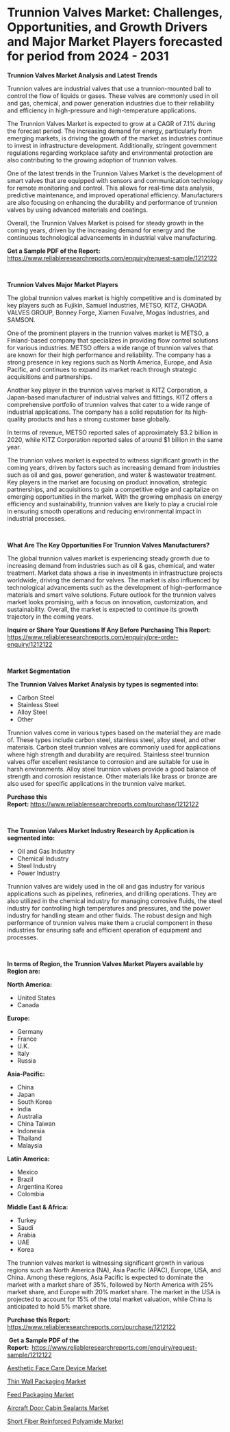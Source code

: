 <p><h1>Trunnion Valves Market: Challenges, Opportunities, and Growth Drivers and Major Market Players forecasted for period from 2024 - 2031</h1></p><p><strong>Trunnion Valves Market Analysis and Latest Trends</strong></p>
<p><p>Trunnion valves are industrial valves that use a trunnion-mounted ball to control the flow of liquids or gases. These valves are commonly used in oil and gas, chemical, and power generation industries due to their reliability and efficiency in high-pressure and high-temperature applications.</p><p>The Trunnion Valves Market is expected to grow at a CAGR of 7.1% during the forecast period. The increasing demand for energy, particularly from emerging markets, is driving the growth of the market as industries continue to invest in infrastructure development. Additionally, stringent government regulations regarding workplace safety and environmental protection are also contributing to the growing adoption of trunnion valves.</p><p>One of the latest trends in the Trunnion Valves Market is the development of smart valves that are equipped with sensors and communication technology for remote monitoring and control. This allows for real-time data analysis, predictive maintenance, and improved operational efficiency. Manufacturers are also focusing on enhancing the durability and performance of trunnion valves by using advanced materials and coatings.</p><p>Overall, the Trunnion Valves Market is poised for steady growth in the coming years, driven by the increasing demand for energy and the continuous technological advancements in industrial valve manufacturing.</p></p>
<p><strong>Get a Sample PDF of the Report:&nbsp;</strong> <a href="https://www.reliableresearchreports.com/enquiry/request-sample/1212122">https://www.reliableresearchreports.com/enquiry/request-sample/1212122</a></p>
<p>&nbsp;</p>
<p><strong>Trunnion Valves Major Market Players</strong></p>
<p><p>The global trunnion valves market is highly competitive and is dominated by key players such as Fujikin, Samuel Industries, METSO, KITZ, CHAODA VALVES GROUP, Bonney Forge, Xiamen Fuvalve, Mogas Industries, and SAMSON.</p><p>One of the prominent players in the trunnion valves market is METSO, a Finland-based company that specializes in providing flow control solutions for various industries. METSO offers a wide range of trunnion valves that are known for their high performance and reliability. The company has a strong presence in key regions such as North America, Europe, and Asia Pacific, and continues to expand its market reach through strategic acquisitions and partnerships.</p><p>Another key player in the trunnion valves market is KITZ Corporation, a Japan-based manufacturer of industrial valves and fittings. KITZ offers a comprehensive portfolio of trunnion valves that cater to a wide range of industrial applications. The company has a solid reputation for its high-quality products and has a strong customer base globally.</p><p>In terms of revenue, METSO reported sales of approximately $3.2 billion in 2020, while KITZ Corporation reported sales of around $1 billion in the same year.</p><p>The trunnion valves market is expected to witness significant growth in the coming years, driven by factors such as increasing demand from industries such as oil and gas, power generation, and water & wastewater treatment. Key players in the market are focusing on product innovation, strategic partnerships, and acquisitions to gain a competitive edge and capitalize on emerging opportunities in the market. With the growing emphasis on energy efficiency and sustainability, trunnion valves are likely to play a crucial role in ensuring smooth operations and reducing environmental impact in industrial processes.</p></p>
<p>&nbsp;</p>
<p><strong>What Are The Key Opportunities For Trunnion Valves Manufacturers?</strong></p>
<p><p>The global trunnion valves market is experiencing steady growth due to increasing demand from industries such as oil & gas, chemical, and water treatment. Market data shows a rise in investments in infrastructure projects worldwide, driving the demand for valves. The market is also influenced by technological advancements such as the development of high-performance materials and smart valve solutions. Future outlook for the trunnion valves market looks promising, with a focus on innovation, customization, and sustainability. Overall, the market is expected to continue its growth trajectory in the coming years.</p></p>
<p><strong>Inquire or Share Your Questions If Any Before Purchasing This Report:</strong> <a href="https://www.reliableresearchreports.com/enquiry/pre-order-enquiry/1212122">https://www.reliableresearchreports.com/enquiry/pre-order-enquiry/1212122</a></p>
<p>&nbsp;</p>
<p><strong>Market Segmentation</strong></p>
<p><strong>The Trunnion Valves Market Analysis by types is segmented into:</strong></p>
<p><ul><li>Carbon Steel</li><li>Stainless Steel</li><li>Alloy Steel</li><li>Other</li></ul></p>
<p><p>Trunnion valves come in various types based on the material they are made of. These types include carbon steel, stainless steel, alloy steel, and other materials. Carbon steel trunnion valves are commonly used for applications where high strength and durability are required. Stainless steel trunnion valves offer excellent resistance to corrosion and are suitable for use in harsh environments. Alloy steel trunnion valves provide a good balance of strength and corrosion resistance. Other materials like brass or bronze are also used for specific applications in the trunnion valve market.</p></p>
<p><strong>Purchase this Report:&nbsp;</strong><a href="https://www.reliableresearchreports.com/purchase/1212122">https://www.reliableresearchreports.com/purchase/1212122</a></p>
<p>&nbsp;</p>
<p><strong>The Trunnion Valves Market Industry Research by Application is segmented into:</strong></p>
<p><ul><li>Oil and Gas Industry</li><li>Chemical Industry</li><li>Steel Industry</li><li>Power Industry</li></ul></p>
<p><p>Trunnion valves are widely used in the oil and gas industry for various applications such as pipelines, refineries, and drilling operations. They are also utilized in the chemical industry for managing corrosive fluids, the steel industry for controlling high temperatures and pressures, and the power industry for handling steam and other fluids. The robust design and high performance of trunnion valves make them a crucial component in these industries for ensuring safe and efficient operation of equipment and processes.</p></p>
<p>&nbsp;</p>
<p><strong>In terms of Region, the Trunnion Valves Market Players available by Region are:</strong></p>
<p>
    <p> <strong> North America: </strong>
        <ul>
            <li>United States</li>
            <li>Canada</li>
        </ul>
        </p> 
    <p> <strong> Europe: </strong>
        <ul>
            <li>Germany</li>
            <li>France</li>
            <li>U.K.</li>
            <li>Italy</li>
            <li>Russia</li>
        </ul>
        </p> 
    <p> <strong> Asia-Pacific: </strong>
        <ul>
            <li>China</li>
            <li>Japan</li>
            <li>South Korea</li>
            <li>India</li>
            <li>Australia</li>
            <li>China Taiwan</li>
            <li>Indonesia</li>
            <li>Thailand</li>
            <li>Malaysia</li>
        </ul>
        </p> 
    <p> <strong> Latin America: </strong>
        <ul>
            <li>Mexico</li>
            <li>Brazil</li>
            <li>Argentina Korea</li>
            <li>Colombia</li>
        </ul>
        </p> 
    <p> <strong> Middle East & Africa: </strong>
        <ul>
            <li>Turkey</li>
            <li>Saudi</li>
            <li>Arabia</li>
            <li>UAE</li>
            <li>Korea</li>
        </ul>
    </p>
    </p>
<p><p>The trunnion valves market is witnessing significant growth in various regions such as North America (NA), Asia Pacific (APAC), Europe, USA, and China. Among these regions, Asia Pacific is expected to dominate the market with a market share of 35%, followed by North America with 25% market share, and Europe with 20% market share. The market in the USA is projected to account for 15% of the total market valuation, while China is anticipated to hold 5% market share.</p></p>
<p><strong>Purchase this Report: </strong><a href="https://www.reliableresearchreports.com/purchase/1212122">https://www.reliableresearchreports.com/purchase/1212122</a></p>
<p>&nbsp;<strong>Get a Sample PDF of the Report:&nbsp;&nbsp;</strong><a href="https://www.reliableresearchreports.com/enquiry/request-sample/1212122">https://www.reliableresearchreports.com/enquiry/request-sample/1212122</a></p>
<p><strong></strong></p>
<p><p><a href="https://github.com/RichRobinson5/Market-Research-Report-List-3/blob/main/aesthetic-face-care-device-market.md">Aesthetic Face Care Device Market</a></p><p><a href="https://medium.com/@vincentalvarez1980/thin-wall-packaging-market-insight-market-trends-growth-forecasted-from-2024-to-2031-c90da5039d89">Thin Wall Packaging Market</a></p><p><a href="https://medium.com/@vincentalvarez1980/feed-packaging-market-furnishes-information-on-market-share-market-trends-and-market-growth-dab5665342b2">Feed Packaging Market</a></p><p><a href="https://github.com/singletonthaxterkelliehr2df/Market-Research-Report-List-1/blob/main/aircraft-door-cabin-sealants-market.md">Aircraft Door Cabin Sealants Market</a></p><p><a href="https://issuu.com/reportprime-2/docs/short-fiber-reinforced-polyamide-market-size-2030.">Short Fiber Reinforced Polyamide Market</a></p></p>